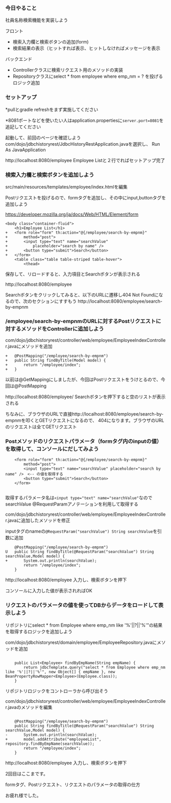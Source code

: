 ### 今日やること

社員名称検索機能を実装しよう

フロント
- 検索入力欄と検索ボタンの追加(form)
- 検索結果の表示（ヒットすれば表示、ヒットしなければメッセージを表示

バックエンド
- Controllerクラスに検索リクエスト用のメソッドの実装
- Repositoryクラスにselect * from employee where emp_nm = ? を投げるロジック追加

### セットアップ
*pullとgradle refreshをまず実施してください

*8081ポートなどを使いたい人はapplication.propertiesに`server.port=8081`を追記してください

起動して、前回のページを確認しよう
com/dojo/jdbchistoryrest/JdbcHistoryRestApplication.javaを選択し、
Run As JavaApplication

http://localhost:8080/employee
Employee Listと２行でればセットアップ完了

### 検索入力欄と検索ボタンを追加しよう

src/main/resources/templates/employee/index.htmlを編集

Postリクエストを投げるので、formタグを追加し、その中にinput,buttonタグを追加しよう

https://developer.mozilla.org/ja/docs/Web/HTML/Element/form

```
<body class="container-fluid">
	<h1>Employee List</h1>
+	<form role="form" th:action="@{/employee/search-by-empnm}"
+		method="post">
+		<input type="text" name="searchValue"
+			placeholder="search by name" />
+		<button type="submit">Search</button>
+	</form>
	<table class="table table-striped table-hover">
		<thead>
```

保存して、リロードすると、入力項目とSearchボタンが表示される

http://localhost:8080/employee

Searchボタンをクリックしてみると、以下のURLに遷移し404 Not Foundになるので、次のセクションにすすもう
http://localhost:8080/employee/search-by-empnm


### /employee/search-by-empnmのURLに対するPostリクエストに対するメソッドをControllerに追加しよう

com/dojo/jdbchistoryrest/controller/web/employee/EmployeeIndexController.javaにメソッドを追加


```
+	@PostMapping("/employee/search-by-empnm")
+	public String findByTitle(Model model) {
+		return "/employee/index";
+	}
```

以前は@GetMappingにしましたが、今回はPostリクエストをうけとるので、今回は@PostMapping

http://localhost:8080/employee/
Searchボタンを押下すると空のリストが表示される

ちなみに、ブラウザのURLで直接http://localhost:8080/employee/search-by-empnmを叩くとGETリクエストになるので、
404になります。ブラウザのURLのリクエストは全てGETリクエスト

###  Postメソッドのリクエストパラメータ（formタグ内のinputの値）を取得して、コンソールにだしてみよう


```
	<form role="form" th:action="@{/employee/search-by-empnm}"
		method="post">
		<input type="text" name="searchValue" placeholder="search by name" />　<-- の値を取得する
		<button type="submit">Search</button>
	</form>
	
```

取得するパラメータ名は`<input type="text" name="searchValue"`なのでsearchValue
@RequestParamアノテーションを利用して取得する

com/dojo/jdbchistoryrest/controller/web/employee/EmployeeIndexController.javaに追加したメソッドを修正

inputタグのnameの`@RequestParam("searchValue") String searchValue`を引数に追加

```
	@PostMapping("/employee/search-by-empnm")
U	public String findByTitle(@RequestParam("searchValue") String searchValue,Model model) {
+		System.out.println(searchValue);
		return "/employee/index";
	}

```

http://localhost:8080/employee
入力し、検索ボタンを押下

コンソールに入力した値が表示されればOK

### リクエストのパラメータの値を使ってDBからデータをロードして表示しよう

リポジトリにselect * from Employee where emp_nm like '%'||?||'%'"の結果を取得するロジックを追加しよう

com/dojo/jdbchistoryrest/domain/employee/EmployeeRepository.javaにメソッドを追加

```

	public List<Employee> findByEmpName(String empName) {
		return jdbcTemplate.query("select * from Employee where emp_nm like '%'||?||'%'", new Object[] { empName }, new BeanPropertyRowMapper<Employee>(Employee.class));
	}

```

リポジトリロジックをコントローラから呼び出そう

com/dojo/jdbchistoryrest/controller/web/employee/EmployeeIndexController.javaのメソッドを編集

```

	@PostMapping("/employee/search-by-empnm")
	public String findByTitle(@RequestParam("searchValue") String searchValue,Model model) {
-		System.out.println(searchValue);
+		model.addAttribute("employeeList", repository.findByEmpName(searchValue));
		return "/employee/index";
	}

```

http://localhost:8080/employee
入力し、検索ボタンを押下



2回目はここまです。

formタグ、Postリクエスト、リクエストのパラメータの取得の仕方


お疲れ様でした。
